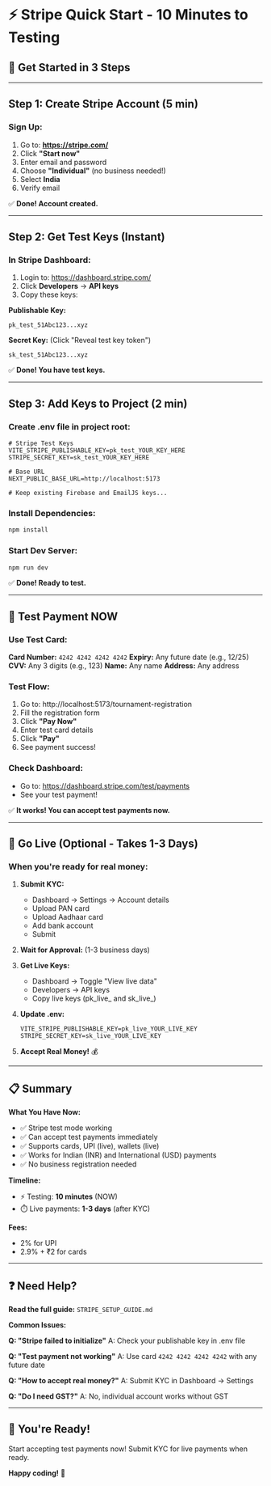 # ⚡ Stripe Quick Start - 10 Minutes to Testing

## 🎯 Get Started in 3 Steps

---

## Step 1: Create Stripe Account (5 min)

### **Sign Up:**
1. Go to: **https://stripe.com/**
2. Click **"Start now"**
3. Enter email and password
4. Choose **"Individual"** (no business needed!)
5. Select **India**
6. Verify email

✅ **Done! Account created.**

---

## Step 2: Get Test Keys (Instant)

### **In Stripe Dashboard:**
1. Login to: https://dashboard.stripe.com/
2. Click **Developers** → **API keys**
3. Copy these keys:

**Publishable Key:**
```
pk_test_51Abc123...xyz
```

**Secret Key:** (Click "Reveal test key token")
```
sk_test_51Abc123...xyz
```

✅ **Done! You have test keys.**

---

## Step 3: Add Keys to Project (2 min)

### **Create .env file in project root:**

```env
# Stripe Test Keys
VITE_STRIPE_PUBLISHABLE_KEY=pk_test_YOUR_KEY_HERE
STRIPE_SECRET_KEY=sk_test_YOUR_KEY_HERE

# Base URL
NEXT_PUBLIC_BASE_URL=http://localhost:5173

# Keep existing Firebase and EmailJS keys...
```

### **Install Dependencies:**

```bash
npm install
```

### **Start Dev Server:**

```bash
npm run dev
```

✅ **Done! Ready to test.**

---

## 🧪 Test Payment NOW

### **Use Test Card:**

**Card Number:** `4242 4242 4242 4242`
**Expiry:** Any future date (e.g., 12/25)
**CVV:** Any 3 digits (e.g., 123)
**Name:** Any name
**Address:** Any address

### **Test Flow:**

1. Go to: http://localhost:5173/tournament-registration
2. Fill the registration form
3. Click **"Pay Now"**
4. Enter test card details
5. Click **"Pay"**
6. See payment success!

### **Check Dashboard:**

- Go to: https://dashboard.stripe.com/test/payments
- See your test payment!

✅ **It works! You can accept test payments now.**

---

## 🚀 Go Live (Optional - Takes 1-3 Days)

### **When you're ready for real money:**

1. **Submit KYC:**
   - Dashboard → Settings → Account details
   - Upload PAN card
   - Upload Aadhaar card
   - Add bank account
   - Submit

2. **Wait for Approval:** (1-3 business days)

3. **Get Live Keys:**
   - Dashboard → Toggle "View live data"
   - Developers → API keys
   - Copy live keys (pk_live_ and sk_live_)

4. **Update .env:**
   ```env
   VITE_STRIPE_PUBLISHABLE_KEY=pk_live_YOUR_LIVE_KEY
   STRIPE_SECRET_KEY=sk_live_YOUR_LIVE_KEY
   ```

5. **Accept Real Money!** 💰

---

## 📋 Summary

**What You Have Now:**
- ✅ Stripe test mode working
- ✅ Can accept test payments immediately
- ✅ Supports cards, UPI (live), wallets (live)
- ✅ Works for Indian (INR) and International (USD) payments
- ✅ No business registration needed

**Timeline:**
- ⚡ Testing: **10 minutes** (NOW)
- ⏱️ Live payments: **1-3 days** (after KYC)

**Fees:**
- 2% for UPI
- 2.9% + ₹2 for cards

---

## ❓ Need Help?

**Read the full guide:** `STRIPE_SETUP_GUIDE.md`

**Common Issues:**

**Q: "Stripe failed to initialize"**
A: Check your publishable key in .env file

**Q: "Test payment not working"**
A: Use card `4242 4242 4242 4242` with any future date

**Q: "How to accept real money?"**
A: Submit KYC in Dashboard → Settings

**Q: "Do I need GST?"**
A: No, individual account works without GST

---

## 🎉 You're Ready!

Start accepting test payments now!
Submit KYC for live payments when ready.

**Happy coding!** 🚀
